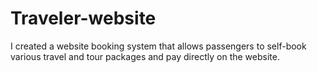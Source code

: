 # Traveler-website
I created a website booking system that allows passengers to self-book various travel and tour packages and pay directly on the website. 
